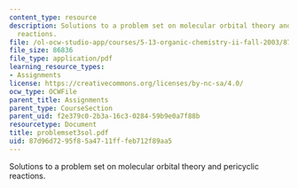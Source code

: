 ```yaml
---
content_type: resource
description: Solutions to a problem set on molecular orbital theory and pericyclic
  reactions.
file: /ol-ocw-studio-app/courses/5-13-organic-chemistry-ii-fall-2003/87d96d7295f85a4711fffeb712f89aa5_problemset3sol.pdf
file_size: 86836
file_type: application/pdf
learning_resource_types:
- Assignments
license: https://creativecommons.org/licenses/by-nc-sa/4.0/
ocw_type: OCWFile
parent_title: Assignments
parent_type: CourseSection
parent_uid: f2e379c0-2b3a-16c3-0284-59b9e0a7f88b
resourcetype: Document
title: problemset3sol.pdf
uid: 87d96d72-95f8-5a47-11ff-feb712f89aa5
---
```

Solutions to a problem set on molecular orbital theory and pericyclic reactions.